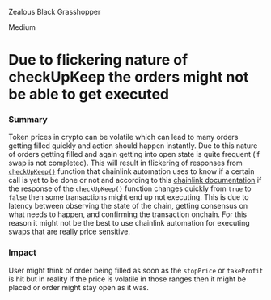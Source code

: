 Zealous Black Grasshopper

Medium

# Due to flickering nature of checkUpKeep the orders might not be able to get executed

### Summary

Token prices in crypto can be volatile which can lead to many orders getting filled quickly and action should happen instantly. Due to this nature of orders getting filled and again getting into open state is quite frequent (if swap is not completed). This will result in flickering of responses from [`checkUpKeep()`](https://github.com/sherlock-audit/2024-11-oku/blob/main/oku-custom-order-types/contracts/automatedTrigger/AutomationMaster.sol#L153-L172) function that chainlink automation uses to know if a certain call is yet to be done or not and according to this [chainlink documentation](https://docs.chain.link/chainlink-automation/concepts/best-practice#avoid-flickering-custom-logic-upkeeps) if the response of the `checkUpKeep()` function changes quickly from `true` to `false` then some transactions might end up not executing.
This is due to latency between observing the state of the chain, getting consensus on what needs to happen, and confirming the transaction onchain. For this reason it might not be the best to use chainlink automation for executing swaps that are really price sensitive.

### Impact

User might think of order being filled as soon as the `stopPrice` or `takeProfit` is hit but in reality if the price is volatile in those ranges then it might be placed or order might stay open as it was.